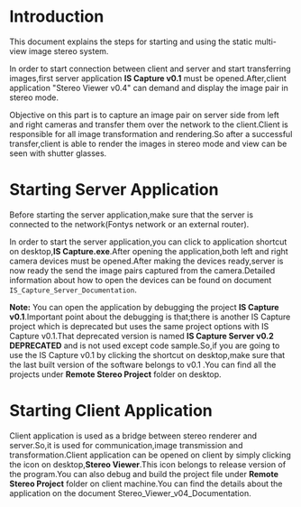 # Introduction #

This document explains the steps for starting and using the static multi-view image stereo system.

In order to start connection between client and server and start transferring images,first server application **IS Capture v0.1** must be opened.After,client application "Stereo Viewer v0.4" can demand and display the image pair in stereo mode.

Objective on this part is to capture an image pair on server side from left and right cameras and transfer them over the network to the client.Client is responsible for all image transformation and rendering.So after a successful transfer,client is able to render the images in stereo mode and view can be seen with shutter glasses.


# Starting Server Application #

Before starting the server application,make sure that the server is connected to the network(Fontys network or an external router).

In order to start the server application,you can click to application shortcut on desktop,**IS Capture.exe**.After opening the application,both left and right camera devices must be opened.After making the devices ready,server is now ready the send the image pairs captured from the camera.Detailed information about how to open the devices can be found on document `IS_Capture_Server_Documentation`.

**Note:** You can open the application by debugging the project **IS Capture v0.1**.Important point about the debugging is that;there is another IS Capture project which is deprecated but uses the same project options with IS Capture v0.1.That deprecated version is named **IS Capture Server v0.2 DEPRECATED** and is not used except code sample.So,if you are going to use the IS Capture v0.1 by clicking the shortcut on desktop,make sure that the last built version of the software belongs to v0.1 .You can find all the projects under **Remote Stereo Project** folder on desktop.

# Starting Client Application #

Client application is used as a bridge between stereo renderer and server.So,it is used for communication,image transmission and transformation.Client application can be opened on client by simply clicking the icon on desktop,**Stereo Viewer**.This icon belongs to release version of the program.You can also debug and build the project file under **Remote Stereo Project** folder on client machine.You can find the details about the application on the document Stereo\_Viewer\_v04\_Documentation.